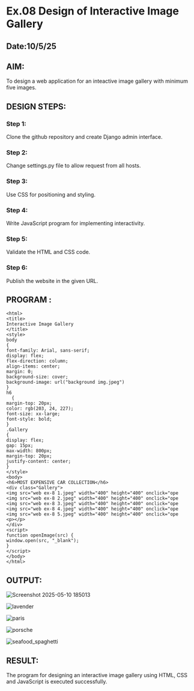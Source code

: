 # Ex.08 Design of Interactive Image Gallery
## Date:10/5/25

## AIM:
To design a web application for an inteactive image gallery with minimum five images.

## DESIGN STEPS:

### Step 1:
Clone the github repository and create Django admin interface.

### Step 2:
Change settings.py file to allow request from all hosts.

### Step 3:
Use CSS for positioning and styling.

### Step 4:
Write JavaScript program for implementing interactivity.

### Step 5:
Validate the HTML and CSS code.

### Step 6:
Publish the website in the given URL.

## PROGRAM :
```
<html>
<title>
Interactive Image Gallery
</title>
<style>
body
{
font-family: Arial, sans-serif;
display: flex;
flex-direction: column;
align-items: center;
margin: 0;
background-size: cover;
background-image: url("background img.jpeg")
}
h6
  {
margin-top: 20px;
color: rgb(203, 24, 227);
font-size: xx-large;
font-style: bold;
}
.Gallery
{
display: flex;
gap: 15px;
max-width: 800px;
margin-top: 20px;
justify-content: center;
}
</style>
<body>
<h6>MOST EXPENSIVE CAR COLLECTION</h6>
<div class="Gallery">
<img src="web ex-8 1.jpeg" width="400" height="400" onclick="ope
<img src="web ex-8 2.jpeg" width="400" height="400" onclick="ope
<img src="web ex-8 3.jpeg" width="400" height="400" onclick="ope
<img src="web ex-8 4.jpeg" width="400" height="400" onclick="ope
<img src="web ex-8 5.jpeg" width="400" height="400" onclick="ope
<p></p>
</div>
<script>
function openImage(src) {
window.open(src, "_blank");
}
</script>
</body>
</html>
```

## OUTPUT:

![Screenshot 2025-05-10 185013](https://github.com/user-attachments/assets/33aea859-082a-4f9a-b761-cbf44997fb26)

![lavender](https://github.com/user-attachments/assets/47726f90-dcd9-4322-a19a-b461f3a47d4e)

![paris](https://github.com/user-attachments/assets/3af76821-87be-4592-a723-868ca3898fd1)

![porsche](https://github.com/user-attachments/assets/44a9917f-4a07-43a6-823b-af23f417a74a)

![seafood_spaghetti](https://github.com/user-attachments/assets/d357aeaa-ea49-4313-abfd-595c5d8bdafd)


## RESULT:
The program for designing an interactive image gallery using HTML, CSS and JavaScript is executed successfully.
